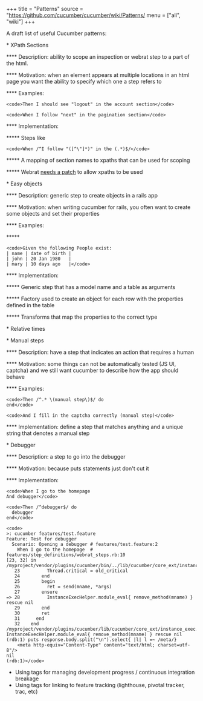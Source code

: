 +++
title = "Patterns"
source = "https://github.com/cucumber/cucumber/wiki/Patterns/
menu = ["all", "wiki"]
+++

A draft list of useful Cucumber patterns:

\* XPath Sections

**** Description: ability to scope an inspection or webrat step to a part of the html.

**** Motivation: when an element appears at multiple locations in an html page you want the ability to specify which one a step refers to

**** Examples:

    <code>Then I should see "logout" in the account section</code>

    <code>When I follow "next" in the pagination section</code>

**** Implementation:

****\* Steps like

    <code>When /^I follow "([^\"]*)" in the (.*)$/</code>

****\* A mapping of section names to xpaths that can be used for scoping

****\* Webrat [needs a patch](https://webrat.lighthouseapp.com/projects/10503/tickets/153-within-should-support-xpath) to allow xpaths to be used

\* Easy objects

**** Description: generic step to create objects in a rails app

**** Motivation: when writing cucumber for rails, you often want to create some objects and set their properties

**** Examples:

****\*

    <code>Given the following People exist:
    | name | date of birth |
    | john | 20 Jan 1980   |
    | mary | 10 days ago   |</code>

**** Implementation:

****\* Generic step that has a model name and a table as arguments

****\* Factory used to create an object for each row with the properties defined in the table

****\* Transforms that map the properties to the correct type

\* Relative times

\* Manual steps

**** Description: have a step that indicates an action that requires a human

**** Motivation: some things can not be automatically tested (JS UI, captcha) and we still want cucumber to describe how the app should behave

**** Examples:

    <code>Then /^.* \(manual step\)$/ do
    end</code>

    <code>And I fill in the captcha correctly (manual step)</code>

**** Implementation: define a step that matches anything and a unique string that denotes a manual step

\* Debugger

**** Description: a step to go into the debugger

**** Motivation: because puts statements just don't cut it

**** Implementation:

    <code>When I go to the homepage
    And debugger</code>

    <code>Then /^debugger$/ do
      debugger
    end</code>

    <code>
    >: cucumber features/test.feature 
    Feature: Test for debugger
      Scenario: Opening a debugger # features/test.feature:2
        When I go to the homepage  # features/step_definitions/webrat_steps.rb:10
    [23, 32] in /myproject/vendor/plugins/cucumber/bin/../lib/cucumber/core_ext/instance_exec.rb
       23          Thread.critical = old_critical
       24        end
       25        begin
       26          ret = send(mname, *args)
       27        ensure
    => 28          InstanceExecHelper.module_eval{ remove_method(mname) } rescue nil
       29        end
       30        ret
       31      end
       32    end
    /myproject/vendor/plugins/cucumber/lib/cucumber/core_ext/instance_exec.rb:28
    InstanceExecHelper.module_eval{ remove_method(mname) } rescue nil
    (rdb:1) puts response.body.split("\n").select{ |l| l =~ /meta/}
        <meta http-equiv="Content-Type" content="text/html; charset=utf-8"/>
    nil
    (rdb:1)</code>

-   Using tags for managing development progress / continuous integration breakage
-   Using tags for linking to feature tracking (lighthouse, pivotal tracker, trac, etc)
